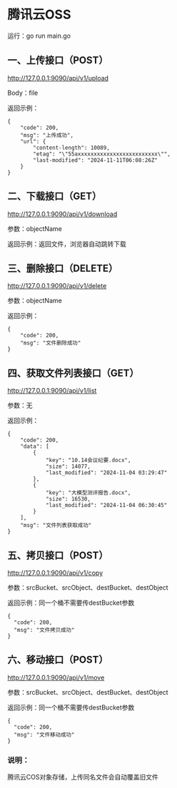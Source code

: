 # 腾讯云OSS
运行：go run main.go

## 一、上传接口（POST）
http://127.0.0.1:9090/api/v1/upload

Body：file

返回示例：
```
{
    "code": 200,
    "msg": "上传成功",
    "url": {
        "content-length": 10089,
        "etag": "\"55axxxxxxxxxxxxxxxxxxxxxxxxx\"",
        "last-modified": "2024-11-11T06:08:26Z"
    }
}
```

## 二、下载接口（GET）
http://127.0.0.1:9090/api/v1/download

参数：objectName

返回示例：返回文件，浏览器自动跳转下载

## 三、删除接口（DELETE）
http://127.0.0.1:9090/api/v1/delete

参数：objectName

返回示例：
```
{
    "code": 200,
    "msg": "文件删除成功"
}
```

## 四、获取文件列表接口（GET）
http://127.0.0.1:9090/api/v1/list

参数：无

返回示例：
```
{
    "code": 200,
    "data": [
        {
            "key": "10.14会议纪要.docx",
            "size": 14077,
            "last_modified": "2024-11-04 03:29:47"
        },
        {
            "key": "大模型测评报告.docx",
            "size": 16530,
            "last_modified": "2024-11-04 06:30:45"
        }
    ],
    "msg": "文件列表获取成功"
}
```

## 五、拷贝接口（POST）
http://127.0.0.1:9090/api/v1/copy

参数：srcBucket、srcObject、destBucket、destObject

返回示例：同一个桶不需要传destBucket参数
```
{
  "code": 200,
  "msg": "文件拷贝成功"
}
```

## 六、移动接口（POST）
http://127.0.0.1:9090/api/v1/move

参数：srcBucket、srcObject、destBucket、destObject

返回示例：同一个桶不需要传destBucket参数
```
{
  "code": 200,
  "msg": "文件移动成功"
}
```

### 说明：
腾讯云COS对象存储，上传同名文件会自动覆盖旧文件
